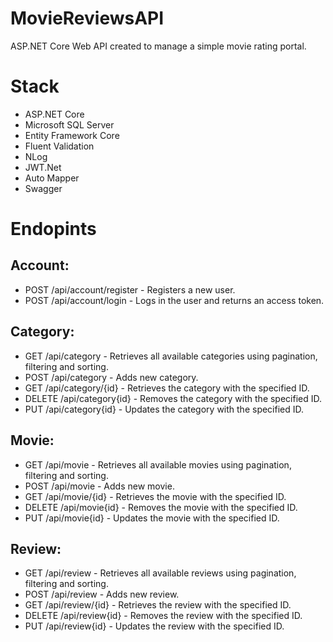 # MovieReviewsAPI
ASP.NET Core Web API created to manage a simple movie rating portal.

# Stack
* ASP.NET Core
* Microsoft SQL Server
* Entity Framework Core 
* Fluent Validation 
* NLog
* JWT.Net 
* Auto Mapper
* Swagger

# Endopints
## Account:
* POST /api/account/register - Registers a new user.
* POST /api/account/login - Logs in the user and returns an access token.

## Category:
* GET /api/category - Retrieves all available categories using pagination, filtering and sorting.
* POST /api/category - Adds new category.
* GET /api/category/{id} - Retrieves the category with the specified ID.
* DELETE /api/category{id} - Removes the category with the specified ID.
* PUT /api/category{id} - Updates the category with the specified ID.

## Movie:
* GET /api/movie - Retrieves all available movies using pagination, filtering and sorting.
* POST /api/movie - Adds new movie.
* GET /api/movie/{id} - Retrieves the movie with the specified ID.
* DELETE /api/movie{id} - Removes the movie with the specified ID.
* PUT /api/movie{id} - Updates the movie with the specified ID.

## Review:
* GET /api/review - Retrieves all available reviews using pagination, filtering and sorting.
* POST /api/review - Adds new review.
* GET /api/review/{id} - Retrieves the review with the specified ID.
* DELETE /api/review{id} - Removes the review with the specified ID.
* PUT /api/review{id} - Updates the review with the specified ID.
